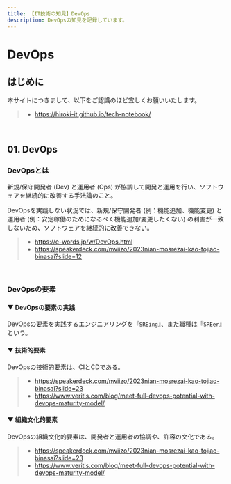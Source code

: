 ```yaml
---
title: 【IT技術の知見】DevOps
description: DevOpsの知見を記録しています。
---
```


# DevOps

## はじめに

本サイトにつきまして、以下をご認識のほど宜しくお願いいたします。

> - https://hiroki-it.github.io/tech-notebook/

<br>

## 01. DevOps

### DevOpsとは

新規/保守開発者 (Dev) と運用者 (Ops) が協調して開発と運用を行い、ソフトウェアを継続的に改善する手法論のこと。

DevOpsを実践しない状況では、新規/保守開発者 (例：機能追加、機能変更) と運用者 (例：安定稼働のためになるべく機能追加/変更したくない) の利害が一致しないため、ソフトウェアを継続的に改善できない。

> - https://e-words.jp/w/DevOps.html
> - https://speakerdeck.com/nwiizo/2023nian-mosrezai-kao-tojiao-binasai?slide=12

<br>

### DevOpsの要素

#### ▼ DevOpsの要素の実践

DevOpsの要素を実践するエンジニアリングを『`SREing`』、また職種は『`SREer`』という。

#### ▼ 技術的要素

DevOpsの技術的要素は、CIとCDである。

> - https://speakerdeck.com/nwiizo/2023nian-mosrezai-kao-tojiao-binasai?slide=23
> - https://www.veritis.com/blog/meet-full-devops-potential-with-devops-maturity-model/

#### ▼ 組織文化的要素

DevOpsの組織文化的要素は、開発者と運用者の協調や、許容の文化である。

> - https://speakerdeck.com/nwiizo/2023nian-mosrezai-kao-tojiao-binasai?slide=23
> - https://www.veritis.com/blog/meet-full-devops-potential-with-devops-maturity-model/

<br>
